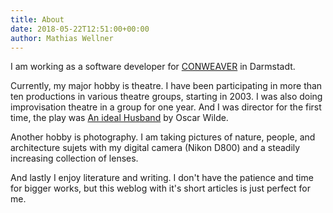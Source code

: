 ```yaml
---
title: About
date: 2018-05-22T12:51:00+00:00
author: Mathias Wellner
---
```

I am working as a software developer for [CONWEAVER](http://www.conweaver.com) in Darmstadt. 

Currently, my major hobby is theatre. I have been participating in more than ten productions in various theatre groups, starting in 2003. I was also doing improvisation theatre in a group for one year. And I was director for the first time, the play was [An ideal Husband](http://dramateure.ch/wordpress/produktionen/ein-idealer-gatte/) by Oscar Wilde. 

Another hobby is photography. I am taking pictures of nature, people, and architecture sujets with my digital camera (Nikon D800) and a steadily increasing collection of lenses. 

And lastly I enjoy literature and writing. I don't have the patience and time for bigger works, but this weblog with it's short articles is just perfect for me.